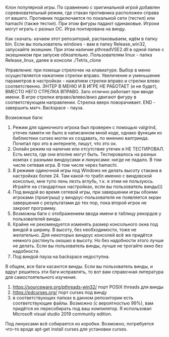 Клон популярной игры. По сравнению с оригинальной игрой добавлен соревновательный режим, где стакан противника расположен справа от вашего. Противник подключается по локальной сети (тестил) или hamachi (также тестил). При этом фигуры падают одинаковые. Игроки могут играть с разных ОС. Игра понтирована на винду.

Как скачать: качаем этот репозиторий, распаковываем, идём в папку bin. Если вы пользователь windows - вам в папку Release_win32, запускайте экзешник. При этом наличие pthreadVSE2.dll в одной папке с экзешником при запуске обязательно. Пользователям linux - папка Release_linux, далее в консоли ./Tetris_clone

Управление: при помощи стрелочек на клавиатуре. Выбор в меню осуществляется нажатием стрелки вправо. Увеличение и уменьшение параметров в настройках - нажатием стрелки вправо и стрелки влево соответственно. ЭНТЕР В МЕНЮ И В ИГРЕ НЕ РАБОТАЕТ (и не будет), ВМЕСТО НЕГО СТРЕЛКА ВПРАВО. Зато отлично работает при вводе имени. В игре стрелки вправо/влево/вниз двигают фигуру в соответствующем направлении. Стрелка вверх поворачивает. END - завершить матч. Backspace - пауза.

Возможные баги:

1) Режим для одиночного игрока был проверен с помощью valgrind, утечек памяти не было в написанном мной коде, однако функции из библиотеки curses могли их создавать, по мнению валгринда. Почитал про это в интернете, пишут, что это ок.
2) Онлайн режим на наличие или отсутствие утечек я НЕ ТЕСТИРОВАЛ. Есть места, где они вполне могут быть. Тестировалось на разных компах с разными виндоусами и линуксами: нигде не падало. В том числе сетевая игра. В том числе через hamachi.
3) В режиме одиночной игры под Windows не делать высоту стакана в настройках более 24. Там какой-то трабл именно с виндовской консолью, мне тупо лень лезть вглубь, т.к. я этим не пользуюсь. Играйте на стандартных настройках, если вы пользователь винды)))
4) Под виндой во время сетевой игры, при завершении игры обоими игроками (проигрыш) у виндоус-пользователя не появляется экран завершения с результатами до тех пор, пока второй игрок не закроет программу.
5) Возможны баги с отображением ввода имени в таблицу рекордов у пользователей винды.
6) Крайне не рекомендуется изменять размер консольного окна под виндой в ширину. В высоту, без необходимости, тоже не желательно. Для некоторых виндоус консолей всё же придётся немного растянуть окошко в высоту. Но без надобности этого лучше не делать. Если вы пользователь винды, лучше не трогайте окно без надобности.
7) Под виндой пауза на backspace недоступна.

В общем, все баги касаются винды. Если вы пользователь винды, и вдруг решитесь эти баги исправлять, то вот вам справочная литература для самостоятельного изучения.

1) https://sourceware.org/pthreads-win32/ порт POSIX threads для винды
2) https://pdcurses.org/ порт curses под винду
3) в соответствующих папках в данном репозитории есть соответствующие файлы. Возможно (с вероятностью 99%), вам придётся их пересобирать под ваш компилятор. Я использовал Microsoft visual studio 2019 community edition.

Под линуксами всё собирается из коробки. Возможно, потребуется что-то вроде apt-get install curses для установки curses.
